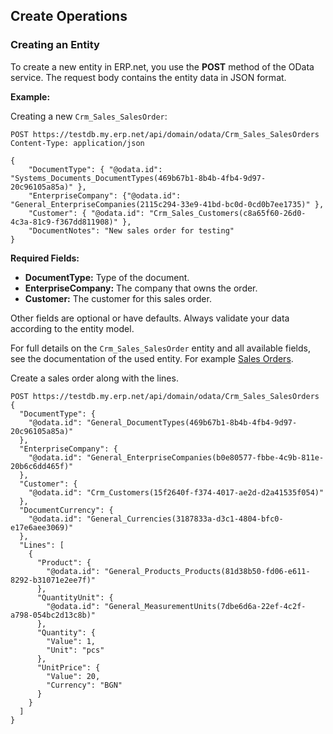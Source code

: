 ## Create Operations

### Creating an Entity

To create a new entity in ERP.net, you use the **POST** method of the OData service. The request body contains the entity data in JSON format.  

**Example:** 

Creating a new `Crm_Sales_SalesOrder`:

```
POST https://testdb.my.erp.net/api/domain/odata/Crm_Sales_SalesOrders
Content-Type: application/json

{
    "DocumentType": { "@odata.id": "Systems_Documents_DocumentTypes(469b67b1-8b4b-4fb4-9d97-20c96105a85a)" }, 
    "EnterpriseCompany": {"@odata.id": "General_EnterpriseCompanies(2115c294-33e9-41bd-bc0d-0cd0b7ee1735)" }, 
    "Customer": { "@odata.id": "Crm_Sales_Customers(c8a65f60-26d0-4c3a-81c9-f367dd811908)" },
    "DocumentNotes": "New sales order for testing"
}
```

**Required Fields:**

- **DocumentType:** Type of the document.  
- **EnterpriseCompany:** The company that owns the order.  
- **Customer:** The customer for this sales order.  

Other fields are optional or have defaults. Always validate your data according to the entity model.

For full details on the `Crm_Sales_SalesOrder` entity and all available fields, see the documentation of the used entity. For example [Sales Orders](https://docs.erp.net/model/entities/Crm.Sales.SalesOrders.html).


Create a sales order along with the lines.
```
POST https://testdb.my.erp.net/api/domain/odata/Crm_Sales_SalesOrders
{
  "DocumentType": {
    "@odata.id": "General_DocumentTypes(469b67b1-8b4b-4fb4-9d97-20c96105a85a)"
  },
  "EnterpriseCompany": {
    "@odata.id": "General_EnterpriseCompanies(b0e80577-fbbe-4c9b-811e-20b6c6dd465f)"
  },
  "Customer": {
    "@odata.id": "Crm_Customers(15f2640f-f374-4017-ae2d-d2a41535f054)"
  },
  "DocumentCurrency": {
    "@odata.id": "General_Currencies(3187833a-d3c1-4804-bfc0-e17e6aee3069)"
  },
  "Lines": [
    {
      "Product": {
        "@odata.id": "General_Products_Products(81d38b50-fd06-e611-8292-b31071e2ee7f)"
      },
      "QuantityUnit": {
        "@odata.id": "General_MeasurementUnits(7dbe6d6a-22ef-4c2f-a798-054bc2d13c8b)"
      },
      "Quantity": {
        "Value": 1,
        "Unit": "pcs"
      },
      "UnitPrice": {
        "Value": 20,
        "Currency": "BGN"
      }
    }
  ]
}

```